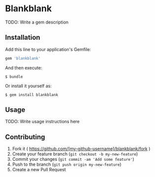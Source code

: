 # Blankblank

TODO: Write a gem description

## Installation

Add this line to your application's Gemfile:

```ruby
gem 'blankblank'
```

And then execute:

    $ bundle

Or install it yourself as:

    $ gem install blankblank

## Usage

TODO: Write usage instructions here

## Contributing

1. Fork it ( https://github.com/[my-github-username]/blankblank/fork )
2. Create your feature branch (`git checkout -b my-new-feature`)
3. Commit your changes (`git commit -am 'Add some feature'`)
4. Push to the branch (`git push origin my-new-feature`)
5. Create a new Pull Request

